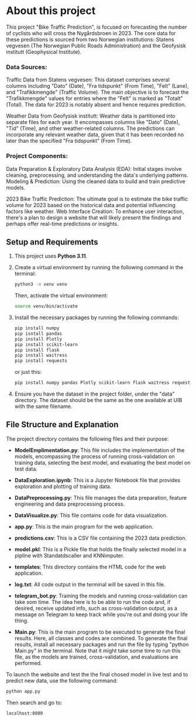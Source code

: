 # About this project

This project "Bike Traffic Prediction", is focused on forecasting the number of cyclists who will cross the Nygårdsbroen in 2023. The core data for these predictions is sourced from two Norwegian institutions: Statens vegvesen (The Norwegian Public Roads Administration) and the Geofysisk institutt (Geophysical Institute).

### Data Sources:

Traffic Data from Statens vegvesen: This dataset comprises several columns including "Dato" (Date), "Fra tidspunkt" (From Time), "Felt" (Lane), and "Trafikkmengde" (Traffic Volume). The main objective is to forecast the "Trafikkmengde" values for entries where the "Felt" is marked as "Totalt" (Total). The data for 2023 is notably absent and hence requires prediction.

Weather Data from Geofysisk institutt: Weather data is partitioned into separate files for each year. It encompasses columns like "Dato" (Date), "Tid" (Time), and other weather-related columns. The predictions can incorporate any relevant weather data, given that it has been recorded no later than the specified "Fra tidspunkt" (From Time).

### Project Components:

Data Preparation & Exploratory Data Analysis (EDA): Initial stages involve cleaning, preprocessing, and understanding the data's underlying patterns.
Modeling & Prediction: Using the cleaned data to build and train predictive models.

2023 Bike Traffic Prediction: The ultimate goal is to estimate the bike traffic volume for 2023 based on the historical data and potential influencing factors like weather.
Web Interface Creation: To enhance user interaction, there's a plan to design a website that will likely present the findings and perhaps offer real-time predictions or insights.


## Setup and Requirements

1. This project uses **Python 3.11**.

2. Create a virtual environment by running the following command in the terminal:

    ```bash
    python3 -m venv venv
    ```

    Then, activate the virtual environment:

    ```bash
    source venv/bin/activate
    ```

3. Install the necessary packages by running the following commands:

    ```bash
    pip install numpy
    pip isntall pandas 
    pip install Plotly 
    pip install scikit-learn 
    pip install flask 
    pip install waitress 
    pip install requests
    ```
    or just this:
   ```bash
   pip install numpy pandas Plotly scikit-learn flask waitress requests
   ```

5. Ensure you have the dataset in the project folder, under the "data" directory. The dataset should be the same as the one available at UIB with the same filename.

## File Structure and Explanation

The project directory contains the following files and their purpose:

- **ModelEmplimentation.py**: This file includes the implementation of the models, encompassing the process of running cross-validation on training data, selecting the best model, and evaluating the best model on test data.

- **DataExploration.ipynb**: This is a Jupyter Notebook file that provides exploration and plotting of training data.

- **DataPreprocessing.py**: This file manages the data preparation, feature engineering and data preprocessing process.

- **DataVisualize.py**: This file contains code for data visualization.

- **app.py**: This is the main program for the web application.

- **predictions.csv**: This is a CSV file containing the 2023 data prediction.

- **model.pkl**: This is a Pickle file that holds the finally selected model in a pipline with Standatdscaller and KNNimputer.

- **templates**: This directory contains the HTML code for the web application.

- **log.txt**: All code output in the terminal will be saved in this file.

- **telegram_bot.py**: Training the models and running cross-validation can take som time. The idea here is to be able to run the code and, if desired, receive updated info, such as cross-validation output, as a message on Telegram to keep track while you're out and doing your life thing.

- **Main.py**: This is the main program to be executed to generate the final results. Here, all classes and codes are combined. To generate the final results, install all necessary packages and run the file by typing "python Main.py" in the terminal. Note that it might take some time to run this file, as the models are trained, cross-validation, and evaluations are performed.

To launch the website and test the the final chosed model in live test and to predict new data, use the following command: 
```bash
python app.py
```
Then search and go to:
```bash
localhost:8080
```

